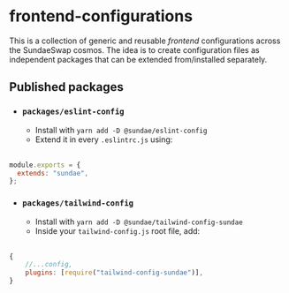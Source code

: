 # frontend-configurations

This is a collection of generic and reusable _frontend_ configurations across the SundaeSwap cosmos. The idea is to create configuration files as independent packages that can be extended from/installed separately.

## Published packages

- ### `packages/eslint-config`

  - Install with `yarn add -D @sundae/eslint-config`
  - Extend it in every `.eslintrc.js` using:
    <br/><br/>

```js
module.exports = {
  extends: "sundae",
};
```

- ### `packages/tailwind-config`

  - Install with `yarn add -D @sundae/tailwind-config-sundae`
  - Inside your `tailwind-config.js` root file, add:
    <br/><br/>

```js
{
    //...config,
    plugins: [require("tailwind-config-sundae")],
}
```

